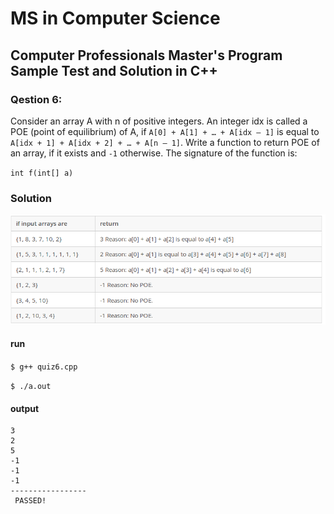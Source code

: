# MS in Computer Science
## Computer Professionals Master's Program Sample Test and Solution in C++

### Qestion 6:
Consider an array A with n of positive integers. An integer idx is called a POE (point of equilibrium) of A, if `A[0] + A[1] + … + A[idx – 1]` is equal to `A[idx + 1] + A[idx + 2] + … + A[n – 1]`. Write a function to return POE of an array, if it exists and `-1` otherwise. 
The signature of the function is:

`int f(int[] a)`


### Solution

![](quiz6.png)

#### run
`$ g++ quiz6.cpp`

`$ ./a.out`
#### output

```
3
2
5
-1
-1
-1
-----------------
 PASSED!
```
